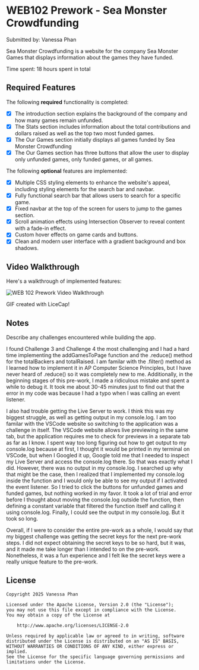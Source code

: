 # WEB102 Prework - Sea Monster Crowdfunding
Submitted by: Vanessa Phan

Sea Monster Crowdfunding is a website for the company Sea Monster Games that displays information about the games they have funded.

Time spent: 18 hours spent in total

## Required Features

The following **required** functionality is completed:

* [X] The introduction section explains the background of the company and how many games remain unfunded.
* [X] The Stats section includes information about the total contributions and dollars raised as well as the top two most funded games.
* [X] The Our Games section initially displays all games funded by Sea Monster Crowdfunding
* [X] The Our Games section has three buttons that allow the user to display only unfunded games, only funded games, or all games.

The following **optional** features are implemented:

* [X] Multiple CSS styling elements to enhance the website's appeal, including styling elements for the search bar and navbar.
* [X] Fully functional search bar that allows users to search for a specific game.
* [X] Fixed navbar at the top of the screen for users to jump to the games section.
* [X] Scroll animation effects using Intersection Observer to reveal content with a fade-in effect.
* [X] Custom hover effects on game cards and buttons.
* [X] Clean and modern user interface with a gradient background and box shadows.

## Video Walkthrough

Here's a walkthrough of implemented features:

<img src='https://i.imgur.com/MUGNuq5.gif' title='WEB 102 Prework Video Walkthrough' width='' alt='WEB 102 Prework Video Walkthrough' />

<!-- Replace this with whatever GIF tool you used! -->
GIF created with LiceCap!  
<!-- Recommended tools:
[Kap](https://getkap.co/) for macOS
[ScreenToGif](https://www.screentogif.com/) for Windows
[peek](https://github.com/phw/peek) for Linux. -->

## Notes

Describe any challenges encountered while building the app.

I found Challenge 3 and Challenge 4 the most challenging and I had a hard time implementing the addGamesToPage function and the .reduce() method for the totalBackers and totalRaised. I am familar with the .filter() method as I learned how to implement it in AP Computer Science Principles, but I have never heard of .reduce() so it was completely new to me. Additionally, in the beginning stages of this pre-work, I made a ridiculous mistake and spent a while to debug it. It took me about 30-45 minutes just to find out that the error in my code was because I had a typo when I was calling an event listener.

I also had trouble getting the Live Server to work. I think this was my biggest struggle, as well as getting output in my console.log. I am too familar with the VSCode website so switching to the application was a challenge in itself. The VSCode website allows live previewing in the same tab, but the application requires me to check for previews in a separate tab as far as I know. I spent way too long figuring out how to get output to my console.log because at first, I thought it would be printed in my terminal on VSCode, but when I Googled it up, Google told me that I needed to inspect my Live Server and access the console.log there. So that was exactly what I did. However, there was no output in my console.log. I searched up why that might be the case, then I realized that I implemented my console.log inside the function and I would only be able to see my output if I activated the event listener. So I tried to click the buttons for unfunded games and funded games, but nothing worked in my favor. It took a lot of trial and error before I thought about moving the console.log outside the function, then defining a constant variable that filtered the function itself and calling it using console.log. Finally, I could see the output in my console.log. But it took so long.

Overall, if I were to consider the entire pre-work as a whole, I would say that my biggest challenge was getting the secret keys for the next pre-work steps. I did not expect obtaining the secret keys to be so hard, but it was, and it made me take longer than I intended to on the pre-work. Nonetheless, it was a fun experience and I felt lke the secret keys were a really unique feature to the pre-work. 

## License

    Copyright 2025 Vanessa Phan

    Licensed under the Apache License, Version 2.0 (the "License");
    you may not use this file except in compliance with the License.
    You may obtain a copy of the License at

        http://www.apache.org/licenses/LICENSE-2.0

    Unless required by applicable law or agreed to in writing, software
    distributed under the License is distributed on an "AS IS" BASIS,
    WITHOUT WARRANTIES OR CONDITIONS OF ANY KIND, either express or implied.
    See the License for the specific language governing permissions and
    limitations under the License.
